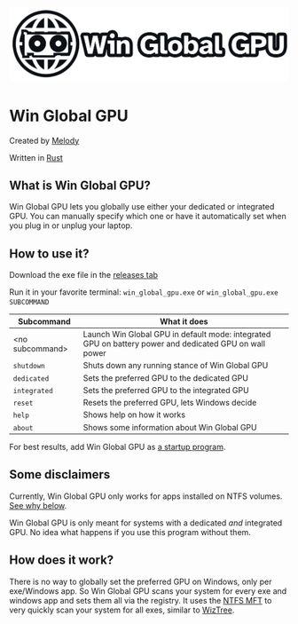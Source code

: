 # ![Win Global GPU](assets/banner.png)

# Win Global GPU

Created by [Melody](https://machineonamission.me/)

Written in [Rust](https://www.rust-lang.org/)

## What is Win Global GPU?

Win Global GPU lets you globally use either your dedicated or integrated GPU. You can manually specify which one or have
it automatically set when you plug in or unplug your laptop.

## How to use it?

Download the exe file in the [releases tab](https://github.com/machineonamission/uwd2/releases)

Run it in your favorite terminal: `win_global_gpu.exe` or `win_global_gpu.exe SUBCOMMAND`

| Subcommand       | What it does                                                                                           |
|------------------|--------------------------------------------------------------------------------------------------------|
| \<no subcommand> | Launch Win Global GPU in default mode: integrated GPU on battery power and dedicated GPU on wall power |
| `shutdown`       | Shuts down any running stance of Win Global GPU                                                        |
| `dedicated`      | Sets the preferred GPU to the dedicated GPU                                                            |
| `integrated`     | Sets the preferred GPU to the integrated GPU                                                           |
| `reset`          | Resets the preferred GPU, lets Windows decide                                                          |
| `help`           | Shows help on how it works                                                                             |
| `about`          | Shows some information about Win Global GPU                                                            |

For best results, add Win Global GPU
as [a startup program](https://support.microsoft.com/en-us/windows/add-apps-to-the-startup-page-in-settings-3d219555-bc76-449d-ab89-0d2dd6307164).

## Some disclaimers

Currently, Win Global GPU only works for apps installed on NTFS volumes. [See why below](#how-does-it-work).

Win Global GPU is only meant for systems with a dedicated _and_ integrated GPU. No idea what happens if you use this
program without them.

## How does it work?

There is no way to globally set the preferred GPU on Windows, only per exe/Windows app. So Win Global GPU scans your
system for every exe and windows app and sets them all via the registry. It uses
the [NTFS MFT](https://learn.microsoft.com/en-us/windows/win32/fileio/master-file-table) to very quickly scan your
system for all exes, similar to [WizTree](https://diskanalyzer.com/).